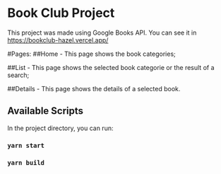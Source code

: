 # Book Club Project

This project was made using Google Books API.
You can see it in https://bookclub-hazel.vercel.app/

#Pages:
##Home - This page shows the book categories;

##List - This page shows the selected book categorie or the result of a search;

##Details - This page shows the details of a selected book.



## Available Scripts

In the project directory, you can run:

### `yarn start`
### `yarn build`

